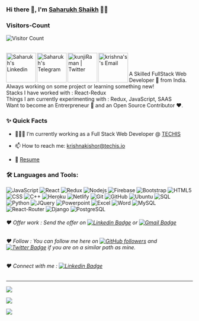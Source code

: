 ### Hi there 👋, I'm [Saharukh Shaikh](https://github.com/SaharukhShaikh) 👨‍💻

### Visitors-Count
![Visitor Count](https://profile-counter.glitch.me/{SaharukhShaikh}/count.svg)   

<br/>

<a href="https://www.linkedin.com/in/saharukh-shaikh-652b7b157/">
  <img align="left" alt="Saharukh's Linkedin" width="80px" src="https://img.shields.io/badge/LinkedIn-0077B5?style=for-the-badge&logo=linkedin&logoColor=white" />
</a>

<a href="https://t.me/jrnair13">
  <img align="left" alt="Saharukh's Telegram" width="80px" src="https://img.shields.io/badge/Telegram-2CA5E0?style=for-the-badge&logo=telegram&logoColor=white" />
</a>

<a href="https://twitter.com/mrkunjiraman">
  <img align="left" alt="kunjiRaman | Twitter" width="80px" src="https://img.shields.io/badge/Twitter-1DA1F2?style=for-the-badge&logo=twitter&logoColor=white" />
</a>

<a href="mailto:krishnakishor@techis.io">
  <img align="left" alt="krishna's's Email" width="80px" src="https://img.shields.io/badge/Gmail-D14836?style=for-the-badge&logo=gmail&logoColor=white" />
</a>


<br />

<br/>

<p>
A Skilled FullStack Web Developer 🚀 from India. Always working on some project or learning something new!
<br/>
Stacks I have worked with : React-Redux
<br/>  
Things I am currently experimenting with : Redux, JavaScript, SAAS
<br/>
Want to become an Entrerpreneur 💸 and an Open Source Contributor ❤️.
</p>


  
  
### ✨ Quick Facts

- 👨🏽‍💻 I’m currently working as a Full Stack Web Developer @ [TECHIS](https://techis.io/)

- 📫 How to reach me: krishnakishor@techis.io
- 📝 [Resume](https://drive.google.com/file/d/1bUOC23UPBNhVu5d-EQ4OKuvNikMFWOar/view?usp=sharing)

### 🛠️ Languages and Tools:

![JavaScript](https://img.shields.io/badge/JavaScript-F7DF1E?style=for-the-badge&logo=javascript&logoColor=black)
![React](https://img.shields.io/badge/C%2B%2B-00599C?style=for-the-badge&logo=c%2B%2B&logoColor=white)
![Redux](https://img.shields.io/badge/Redux-593D88?style=for-the-badge&logo=redux&logoColor=white)
![Nodejs](https://img.shields.io/badge/Node.js-43853D?style=for-the-badge&logo=node.js&logoColor=white)
![Firebase](https://img.shields.io/badge/-Firebase-black?style=flat-square&logo=Firebase)
![Bootstrap](https://img.shields.io/badge/Bootstrap-563D7C?style=for-the-badge&logo=bootstrap&logoColor=white)
![HTML5](	https://img.shields.io/badge/HTML-239120?style=for-the-badge&logo=html5&logoColor=white)
![CSS](https://img.shields.io/badge/CSS-239120?&style=for-the-badge&logo=css3&logoColor=white)
![C++](https://img.shields.io/badge/C%2B%2B-00599C?style=for-the-badge&logo=c%2B%2B&logoColor=white)
![Heroku](https://img.shields.io/badge/Heroku-430098?style=for-the-badge&logo=heroku&logoColor=white)
![Netlify](https://img.shields.io/badge/Netlify-00C7B7?style=for-the-badge&logo=netlify&logoColor=white)
![Git](https://img.shields.io/badge/-Git-black?style=flat-square&logo=git)
![GitHub](https://img.shields.io/badge/-GitHub-black?style=flat-square&logo=github)
![Ubuntu](https://img.shields.io/badge/-Ubuntu-black?style=flat-square&logo=ubuntu)
![SQL](https://img.shields.io/badge/SQLite-07405E?style=for-the-badge&logo=sqlite&logoColor=white)
![Python](https://img.shields.io/badge/Python-3776AB?style=for-the-badge&logo=python&logoColor=white)
![JQuery](https://img.shields.io/badge/jQuery-0769AD?style=for-the-badge&logo=jquery&logoColor=white)
![Powerpoint](https://img.shields.io/badge/Microsoft_PowerPoint-B7472A?style=for-the-badge&logo=microsoft-powerpoint&logoColor=white)
![Excel](https://img.shields.io/badge/Microsoft_Excel-217346?style=for-the-badge&logo=microsoft-excel&logoColor=white)
![Word](https://img.shields.io/badge/Microsoft_Word-2B579A?style=for-the-badge&logo=microsoft-word&logoColor=white)
![MySQL](https://img.shields.io/badge/MySQL-00000F?style=for-the-badge&logo=mysql&logoColor=white)
![React-Router](https://img.shields.io/badge/React_Router-CA4245?style=for-the-badge&logo=react-router&logoColor=white)
![Django](https://img.shields.io/badge/Django-092E20?style=for-the-badge&logo=django&logoColor=white)
![PostgreSQL](https://img.shields.io/badge/PostgreSQL-316192?style=for-the-badge&logo=postgresql&logoColor=white)



###### ❤️ Offer work : Send the offer on [![Linkedin Badge](https://img.shields.io/badge/-Krishnakishor-blue?style=flat-square&logo=Linkedin&logoColor=white&link=https://www.linkedin.com/in/imkrishna13/)](https://www.linkedin.com/in/imkrishna13/) or [![Gmail Badge](https://img.shields.io/badge/-krishnakishor@techis.io-c14438?style=flat-square&logo=Gmail&logoColor=white&link=mailto:krishnakishor@techis.io)](mailto:krishnakishor@techis.io)


###### ❤️ Follow : You can follow me here on [![GitHub followers](https://img.shields.io/github/followers/krishnakishor13?label=Follow&style=social)](https://github.com/krishnakishor13/?tab=follow) and [![Twitter Badge](https://img.shields.io/badge/-@mrkunjiraman-1ca0f1?style=flat-square&labelColor=1ca0f1&logo=twitter&logoColor=white&link=https://twitter.com/mrkunjiraman)](https://twitter.com/mrkunjiraman) if you are on a similar path as mine.


###### ❤️ Connect with me : [![Linkedin Badge](https://img.shields.io/badge/-Krishnakishor-blue?style=flat-square&logo=Linkedin&logoColor=white&link=https://www.linkedin.com/in/imkrishna13/)](https://www.linkedin.com/in/imkrishna13/)


----------------------------------------------------------

![](https://github-readme-stats.vercel.app/api?username=SaharukhShaikh&theme=blue-green)


![](https://github-readme-stats.vercel.app/api/top-langs/?username=SaharukhShaikh&theme=blue-green)


![](https://img.shields.io/badge/Maintained%3F-yes-green.svg)

<!---
SaharukhShaikh/SaharukhShaikh is a ✨ special ✨ repository because its `README.md` (this file) appears on your GitHub profile.
You can click the Preview link to take a look at your changes.
--->
